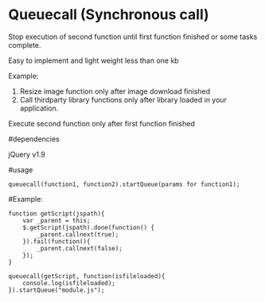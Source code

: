 # Queuecall (Synchronous call)

Stop execution of second function until first function finished or some tasks complete.

Easy to implement and light weight less than one kb

Example: 

1. Resize image function only after image download finished        
2. Call thirdparty library functions only after library loaded in your application.


Execute second function only after first function finished


#dependencies

jQuery v1.9


#usage

    queuecall(function1, function2).startQueue(params for function1);

#Example: 

    function getScript(jspath){
        var _parent = this;
        $.getScript(jspath).done(function() {
            _parent.callnext(true);
        }).fail(function(){ 
            _parent.callnext(false); 
        });
    }

    queuecall(getScript, function(isfileloaded){
        console.log(isfileloaded);
    }).startQueue("module.js");

